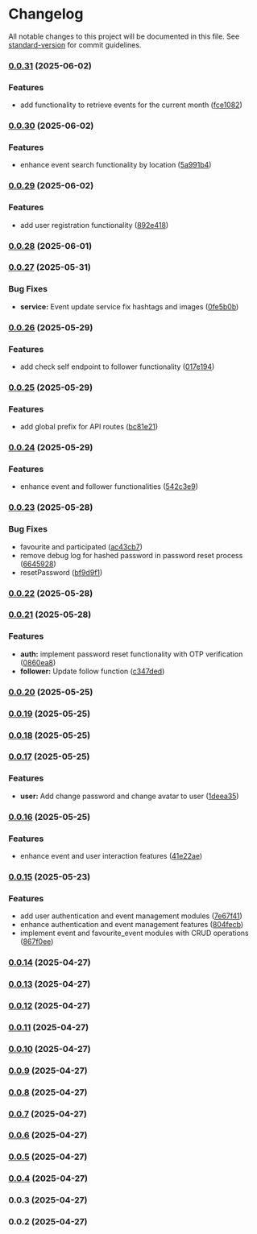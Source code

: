 # Changelog

All notable changes to this project will be documented in this file. See [standard-version](https://github.com/conventional-changelog/standard-version) for commit guidelines.

### [0.0.31](https://github.com/chiencse/EventEase/compare/v0.0.30...v0.0.31) (2025-06-02)


### Features

* add functionality to retrieve events for the current month ([fce1082](https://github.com/chiencse/EventEase/commit/fce10823ba3233dd8df68b3c16624dd03c6601ee))

### [0.0.30](https://github.com/chiencse/EventEase/compare/v0.0.29...v0.0.30) (2025-06-02)


### Features

* enhance event search functionality by location ([5a991b4](https://github.com/chiencse/EventEase/commit/5a991b4e67384a86265284c6a6417d6d6a451068))

### [0.0.29](https://github.com/chiencse/EventEase/compare/v0.0.28...v0.0.29) (2025-06-02)


### Features

* add user registration functionality ([892e418](https://github.com/chiencse/EventEase/commit/892e4182a0c27f47ff1a332ca10c23fbb8b8f43e))

### [0.0.28](https://github.com/chiencse/EventEase/compare/v0.0.27...v0.0.28) (2025-06-01)

### [0.0.27](https://github.com/chiencse/EventEase/compare/v0.0.26...v0.0.27) (2025-05-31)


### Bug Fixes

* **service:** Event update service fix hashtags and images ([0fe5b0b](https://github.com/chiencse/EventEase/commit/0fe5b0bc0cbdc6d2afbf0673ef1b74a3011a3121))

### [0.0.26](https://github.com/chiencse/EventEase/compare/v0.0.25...v0.0.26) (2025-05-29)


### Features

* add check self endpoint to follower functionality ([017e194](https://github.com/chiencse/EventEase/commit/017e1941eaec84370b343ca2e9dbc95c036a2d37))

### [0.0.25](https://github.com/chiencse/EventEase/compare/v0.0.24...v0.0.25) (2025-05-29)


### Features

* add global prefix for API routes ([bc81e21](https://github.com/chiencse/EventEase/commit/bc81e21bfdfa4ac6d3d954d4154e47bc9afec6e8))

### [0.0.24](https://github.com/chiencse/EventEase/compare/v0.0.23...v0.0.24) (2025-05-29)


### Features

* enhance event and follower functionalities ([542c3e9](https://github.com/chiencse/EventEase/commit/542c3e9dcb2cce31525d8702685f98ff64064a9b))

### [0.0.23](https://github.com/chiencse/EventEase/compare/v0.0.22...v0.0.23) (2025-05-28)


### Bug Fixes

* favourite and participated ([ac43cb7](https://github.com/chiencse/EventEase/commit/ac43cb708056b1653cf9067c6012f19e05099105))
* remove debug log for hashed password in password reset process ([6645928](https://github.com/chiencse/EventEase/commit/66459282de3912591e4ab26b76e844f87a969ece))
* resetPassword ([bf9d9f1](https://github.com/chiencse/EventEase/commit/bf9d9f1a9523a1c4a7f5c5a34311aa98bdf769f0))

### [0.0.22](https://github.com/chiencse/EventEase/compare/v0.0.21...v0.0.22) (2025-05-28)

### [0.0.21](https://github.com/chiencse/EventEase/compare/v0.0.20...v0.0.21) (2025-05-28)


### Features

* **auth:** implement password reset functionality with OTP verification ([0860ea8](https://github.com/chiencse/EventEase/commit/0860ea84392015d7aba08785a0d4b0c9c4a96ed9))
* **follower:** Update follow function ([c347ded](https://github.com/chiencse/EventEase/commit/c347dedf729bf97a1d850d7b597a28ab712904de))

### [0.0.20](https://github.com/chiencse/EventEase/compare/v0.0.19...v0.0.20) (2025-05-25)

### [0.0.19](https://github.com/chiencse/EventEase/compare/v0.0.18...v0.0.19) (2025-05-25)

### [0.0.18](https://github.com/chiencse/EventEase/compare/v0.0.17...v0.0.18) (2025-05-25)

### [0.0.17](https://github.com/chiencse/EventEase/compare/v0.0.16...v0.0.17) (2025-05-25)


### Features

* **user:** Add change password and change avatar to user ([1deea35](https://github.com/chiencse/EventEase/commit/1deea3500321e17628cd978aa94e11447270d86e))

### [0.0.16](https://github.com/chiencse/EventEase/compare/v0.0.15...v0.0.16) (2025-05-25)


### Features

* enhance event and user interaction features ([41e22ae](https://github.com/chiencse/EventEase/commit/41e22ae5ddfd03e946e73c6fa23f1067b1fc26df))

### [0.0.15](https://github.com/chiencse/EventEase/compare/v0.0.14...v0.0.15) (2025-05-23)


### Features

* add user authentication and event management modules ([7e67f41](https://github.com/chiencse/EventEase/commit/7e67f41e9a02d84b9d38e9231a67ea04718f28c0))
* enhance authentication and event management features ([804fecb](https://github.com/chiencse/EventEase/commit/804fecbb16ab07e7d65dd081dafc8f79e96b5bf4))
* implement event and favourite_event modules with CRUD operations ([867f0ee](https://github.com/chiencse/EventEase/commit/867f0ee68c4a1ff668a9be06a1609968e6e96a45))

### [0.0.14](https://github.com/chiencse/sample_nestjs/compare/v0.0.13...v0.0.14) (2025-04-27)

### [0.0.13](https://github.com/chiencse/sample_nestjs/compare/v0.0.11...v0.0.13) (2025-04-27)

### [0.0.12](https://github.com/chiencse/sample_nestjs/compare/v0.0.11...v0.0.12) (2025-04-27)

### [0.0.11](https://github.com/chiencse/sample_nestjs/compare/v0.0.10...v0.0.11) (2025-04-27)

### [0.0.10](https://github.com/chiencse/sample_nestjs/compare/v0.0.9...v0.0.10) (2025-04-27)

### [0.0.9](https://github.com/chiencse/sample_nestjs/compare/v0.0.8...v0.0.9) (2025-04-27)

### [0.0.8](https://github.com/chiencse/sample_nestjs/compare/v0.0.7...v0.0.8) (2025-04-27)

### [0.0.7](https://github.com/chiencse/sample_nestjs/compare/v0.0.6...v0.0.7) (2025-04-27)

### [0.0.6](https://github.com/chiencse/sample_nestjs/compare/v0.0.5...v0.0.6) (2025-04-27)

### [0.0.5](https://github.com/chiencse/sample_nestjs/compare/v0.0.4...v0.0.5) (2025-04-27)

### [0.0.4](https://github.com/chiencse/sample_nestjs/compare/v0.0.3...v0.0.4) (2025-04-27)

### 0.0.3 (2025-04-27)

### 0.0.2 (2025-04-27)
